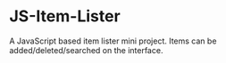 # JS-Item-Lister

A JavaScript based item lister mini project. Items can be added/deleted/searched on the interface.
